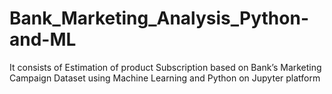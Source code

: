 # Bank_Marketing_Analysis_Python-and-ML
It consists of Estimation of product Subscription based on Bank’s Marketing Campaign Dataset using Machine Learning and Python on Jupyter platform
